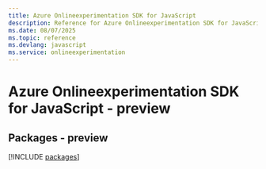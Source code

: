 ```yaml
---
title: Azure Onlineexperimentation SDK for JavaScript
description: Reference for Azure Onlineexperimentation SDK for JavaScript
ms.date: 08/07/2025
ms.topic: reference
ms.devlang: javascript
ms.service: onlineexperimentation
---
```

# Azure Onlineexperimentation SDK for JavaScript - preview
## Packages - preview
[!INCLUDE [packages](onlineexperimentation-index.md)]